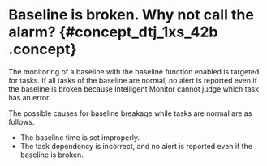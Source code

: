 # Baseline is broken. Why not call the alarm? {#concept_dtj_1xs_42b .concept}

The monitoring of a baseline with the baseline function enabled is targeted for tasks. If all tasks of the baseline are normal, no alert is reported even if the baseline is broken because Intelligent Monitor cannot judge which task has an error.

The possible causes for baseline breakage while tasks are normal are as follows.

-   The baseline time is set improperly.
-   The task dependency is incorrect, and no alert is reported even if the baseline is broken.

